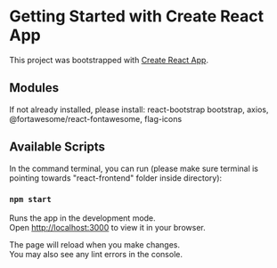 # Getting Started with Create React App

This project was bootstrapped with [Create React App](https://github.com/facebook/create-react-app).

## Modules

If not already installed, please install: react-bootstrap bootstrap, axios, @fortawesome/react-fontawesome, flag-icons

## Available Scripts

In the command terminal, you can run (please make sure terminal is pointing towards "react-frontend" folder inside directory):

### `npm start`

Runs the app in the development mode.\
Open [http://localhost:3000](http://localhost:3000) to view it in your browser.

The page will reload when you make changes.\
You may also see any lint errors in the console.

